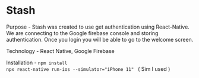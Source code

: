 # Stash

Purpose - Stash was created to use get authentication using React-Native. We are connecting to the Google firebase console and storing authentication. Once you login you will be able to go to the welcome screen.

Technology  - React Native, Google Firebase

Installation - `npm install `  <br />  `npx react-native run-ios --simulator="iPhone 11" `  ( Sim I used )
